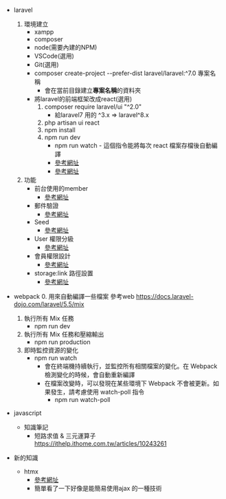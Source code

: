 - laravel
    1. 環境建立
        * xampp
        * composer
        * node(需要內建的NPM)
        * VSCode(選用)
        * Git(選用)
        * composer create-project --prefer-dist laravel/laravel:^7.0 專案名稱
            - 會在當前目錄建立**專案名稱**的資料夾
        * 將laravel的前端框架改成react(選用)
            1. composer require laravel/ui "^2.0"
                - 給laravel7 用的 ^3.x => laravel^8.x
            2. php artisan ui react
            3. npm install
            4. npm run dev
                - npm run watch
                        - 這個指令能將每次 react 檔案存檔後自動編譯
                - [參考網址](https://medium.com/@JerrryWeng/%E5%AF%A6%E7%BF%92%E7%94%9F%E7%9A%84%E9%96%80%E7%A5%A8-4-%E4%BE%86%E5%81%9A%E5%80%8B%E7%B0%A1%E6%98%93-blog-%E5%90%A7-df49d596f638)  
                - [參考網址](https://www.ucamc.com/e-learning/php/379-laravel-5-%E4%BD%BF%E7%94%A8-reactjs-%E9%96%8B%E7%99%BC%E8%A8%AD%E5%AE%9A)                    
    2. 功能
        * 前台使用的member
            - [參考網址](https://ithelp.ithome.com.tw/articles/10226796)
        * 郵件驗證
            - [參考網址](https://ithelp.ithome.com.tw/articles/10224615)
        * Seed
            - [參考網址](https://ithelp.ithome.com.tw/articles/10227061)
        * User 權限分級
            - [參考網址](https://officeguide.cc/larave-6-implement-user-roles-and-permissions-using-gates/)
        * 會員權限設計
            - [參考網址](https://ithelp.ithome.com.tw/articles/10223360)
        * storage:link 路徑設置
            - [參考網址](https://ithelp.ithome.com.tw/articles/10231319)


- webpack
    0. 用來自動編譯一些檔案 參考web https://docs.laravel-dojo.com/laravel/5.5/mix
    1. 執行所有 Mix 任務
        * npm run dev
    2. 執行所有 Mix 任務和壓縮輸出
        * npm run production
    3. 即時監控資源的變化
        * npm run watch
            - 會在終端機持續執行，並監控所有相關檔案的變化。在 Webpack 檢測變化的時候，會自動重新編譯
            - 在檔案改變時，可以發現在某些環境下 Webpack 不會被更新。如果發生，請考慮使用 watch-poll 指令
                - npm run watch-poll

- javascript
    * 知識筆記
        * 短路求值 & 三元運算子 https://ithelp.ithome.com.tw/articles/10243261

- 新的知識
    * htmx
        - [參考網址](https://htmx.org/)
        - 簡單看了一下好像是能簡易使用ajax 的一種技術